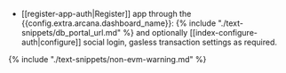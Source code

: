 * [[register-app-auth|Register]] app through the {{config.extra.arcana.dashboard_name}}: {% include "./text-snippets/db_portal_url.md" %} and optionally [[index-configure-auth|configure]] social login, gasless transaction settings as required.

{% include "./text-snippets/non-evm-warning.md" %}
